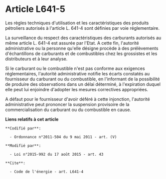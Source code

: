 # Article L641-5

Les règles techniques d'utilisation et les caractéristiques des produits pétroliers autorisés à l'article L. 641-4 sont
définies par voie réglementaire.

La surveillance du respect des caractéristiques des carburants autorisés au même article L. 641-4 est assurée par l'Etat. A
cette fin, l'autorité administrative ou la personne qu'elle désigne procède à des prélèvements d'échantillons de carburants
et de combustibles chez les grossistes et les distributeurs et à leur analyse. 

Si le carburant ou le combustible n'est pas conforme aux exigences réglementaires, l'autorité administrative notifie les
écarts constatés au fournisseur du carburant ou du combustible, en l'informant de la possibilité de produire des observations
dans un délai déterminé, à l'expiration duquel elle peut lui enjoindre d'adopter les mesures correctives appropriées. 

A défaut pour le fournisseur d'avoir déféré à cette injonction, l'autorité administrative peut prononcer la suspension
provisoire de la commercialisation du carburant ou du combustible en cause.

**Liens relatifs à cet article**

	**Codifié par**:

	  - Ordonnance n°2011-504 du 9 mai 2011 - art. (V)

	**Modifié par**:

	  - Loi n°2015-992 du 17 août 2015 - art. 43

	**Cite**:

	  - Code de l'énergie - art. L641-4
